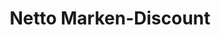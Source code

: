 ---
title: "Netto Marken-Discount"
url: /herne/netto-marken-discount-juergens-hof/
shop: Supermarkt
---